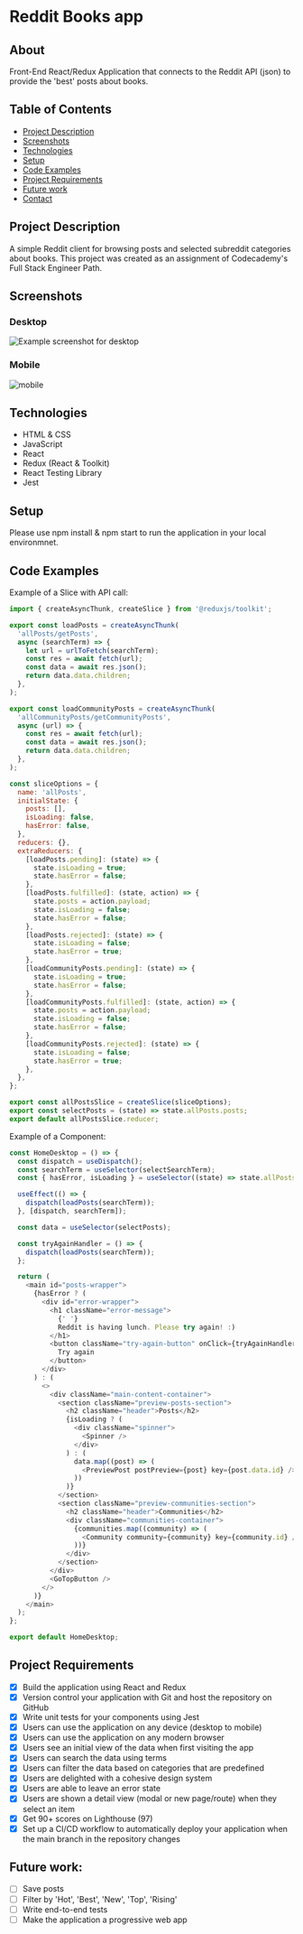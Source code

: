 # Reddit Books app

## About

Front-End React/Redux Application that connects to the Reddit API (json) to provide the 'best' posts about books.

## Table of Contents

* [Project Description](#project-description)
* [Screenshots](#screenshots)
* [Technologies](#technologies)
* [Setup](#setup)
* [Code Examples](#code-examples)
* [Project Requirements](#project-requirements)
* [Future work](#future-work)
* [Contact](#contact)

## Project Description

A simple Reddit client for browsing posts and selected subreddit categories about books. This project was created as an assignment of Codecademy's Full Stack Engineer Path.

## Screenshots

### Desktop
![Example screenshot for desktop](src/img/screenshot_desktop.png)

### Mobile

![mobile](https://github.com/N2late/reddit-books/blob/46fb746c497e29a16ac201478e8980f7f97351fd/src/img/mobile_screenshot.png)

## Technologies

* HTML & CSS
* JavaScript
* React
* Redux (React & Toolkit)
* React Testing Library
* Jest

## Setup

Please use npm install & npm start to run the application in your local environmnet.

## Code Examples

Example of a Slice with API call:

```javascript
import { createAsyncThunk, createSlice } from '@reduxjs/toolkit';

export const loadPosts = createAsyncThunk(
  'allPosts/getPosts',
  async (searchTerm) => {
    let url = urlToFetch(searchTerm);
    const res = await fetch(url);
    const data = await res.json();
    return data.data.children;
  },
);

export const loadCommunityPosts = createAsyncThunk(
  'allCommunityPosts/getCommunityPosts',
  async (url) => {
    const res = await fetch(url);
    const data = await res.json();
    return data.data.children;
  },
);

const sliceOptions = {
  name: 'allPosts',
  initialState: {
    posts: [],
    isLoading: false,
    hasError: false,
  },
  reducers: {},
  extraReducers: {
    [loadPosts.pending]: (state) => {
      state.isLoading = true;
      state.hasError = false;
    },
    [loadPosts.fulfilled]: (state, action) => {
      state.posts = action.payload;
      state.isLoading = false;
      state.hasError = false;
    },
    [loadPosts.rejected]: (state) => {
      state.isLoading = false;
      state.hasError = true;
    },
    [loadCommunityPosts.pending]: (state) => {
      state.isLoading = true;
      state.hasError = false;
    },
    [loadCommunityPosts.fulfilled]: (state, action) => {
      state.posts = action.payload;
      state.isLoading = false;
      state.hasError = false;
    },
    [loadCommunityPosts.rejected]: (state) => {
      state.isLoading = false;
      state.hasError = true;
    },
  },
};

export const allPostsSlice = createSlice(sliceOptions);
export const selectPosts = (state) => state.allPosts.posts;
export default allPostsSlice.reducer;
```

Example of a Component:

```javascript
const HomeDesktop = () => {
  const dispatch = useDispatch();
  const searchTerm = useSelector(selectSearchTerm);
  const { hasError, isLoading } = useSelector((state) => state.allPosts);

  useEffect(() => {
    dispatch(loadPosts(searchTerm));
  }, [dispatch, searchTerm]);

  const data = useSelector(selectPosts);

  const tryAgainHandler = () => {
    dispatch(loadPosts(searchTerm));
  };

  return (
    <main id="posts-wrapper">
      {hasError ? (
        <div id="error-wrapper">
          <h1 className="error-message">
            {' '}
            Reddit is having lunch. Please try again! :)
          </h1>
          <button className="try-again-button" onClick={tryAgainHandler}>
            Try again
          </button>
        </div>
      ) : (
        <>
          <div className="main-content-container">
            <section className="preview-posts-section">
              <h2 className="header">Posts</h2>
              {isLoading ? (
                <div className="spinner">
                  <Spinner />
                </div>
              ) : (
                data.map((post) => (
                  <PreviewPost postPreview={post} key={post.data.id} />
                ))
              )}
            </section>
            <section className="preview-communities-section">
              <h2 className="header">Communities</h2>
              <div className="communities-container">
                {communities.map((community) => (
                  <Community community={community} key={community.id} />
                ))}
              </div>
            </section>
          </div>
          <GoTopButton />
        </>
      )}
    </main>
  );
};

export default HomeDesktop;
```

## Project Requirements

- [x] Build the application using React and Redux
- [x] Version control your application with Git and host the repository on GitHub
- [x] Write unit tests for your components using Jest
- [x] Users can use the application on any device (desktop to mobile)
- [x] Users can use the application on any modern browser
- [x] Users see an initial view of the data when first visiting the app
- [x] Users can search the data using terms
- [x] Users can filter the data based on categories that are predefined
- [x] Users are delighted with a cohesive design system
- [x] Users are able to leave an error state
- [x] Users are shown a detail view (modal or new page/route) when they select an item
- [x] Get 90+ scores on Lighthouse (97)
- [x] Set up a CI/CD workflow to automatically deploy your application when the main branch in the repository changes

## Future work:
- [ ] Save posts
- [ ] Filter by 'Hot', 'Best', 'New', 'Top', 'Rising'
- [ ] Write end-to-end tests
- [ ] Make the application a progressive web app
